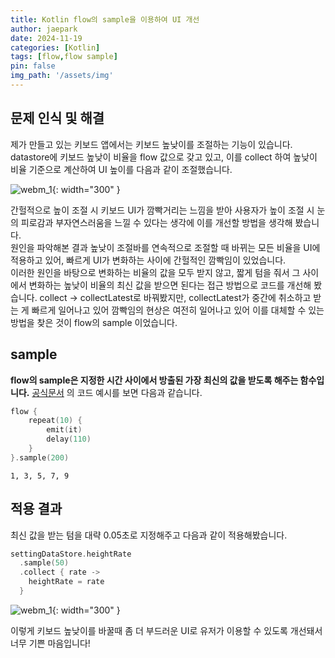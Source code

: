 ```yaml
---
title: Kotlin flow의 sample을 이용하여 UI 개선
author: jaepark
date: 2024-11-19
categories: [Kotlin]
tags: [flow,flow sample]
pin: false
img_path: '/assets/img'
---
```

## 문제 인식 및 해결
제가 만들고 있는 키보드 앱에서는 키보드 높낮이를 조절하는 기능이 있습니다. datastore에 키보드 높낮이 비율을 flow 값으로 갖고 있고, 이를 collect 하여
높낮이 비율 기준으로 계산하여 UI 높이를 다음과 같이 조절했습니다.

![webm_1](/kotlin/flow_sample/before_apply_sample.gif){: width="300" }

간헐적으로 높이 조절 시 키보드 UI가 깜빡거리는 느낌을 받아 사용자가 높이 조절 시 눈의 피로감과 부자연스러움을 느낄 수 있다는 생각에 이를 개선할 방법을
생각해 봤습니다.
<br>
원인을 파악해본 결과 높낮이 조절바를 연속적으로 조절할 때 바뀌는 모든 비율을 UI에 적용하고 있어, 빠르게 UI가 변화하는 사이에 간헐적인 깜빡임이 있었습니다.<br>
이러한 원인을 바탕으로 변화하는 비율의 값을 모두 받지 않고, 짧게 텀을 줘서 그 사이에서 변화하는 높낮이 비율의 최신 값을 받으면 된다는 접근 방법으로 코드를 개선해 봤습니다.
collect -> collectLatest로 바꿔봤지만, collectLatest가 중간에 취소하고 받는 게 빠르게 일어나고 있어 깜빡임의 현상은 여전히 일어나고 있어 이를
대체할 수 있는 방법을 찾은 것이 flow의 sample 이었습니다.

## sample
**flow의 sample은 지정한 시간 사이에서 방출된 가장 최신의 값을 받도록 해주는 함수입니다.** [공식문서](https://kotlinlang.org/api/kotlinx.coroutines/kotlinx-coroutines-core/kotlinx.coroutines.flow/sample.html)
의 코드 예시를 보면 다음과 같습니다.
```kotlin
flow {
    repeat(10) {
        emit(it)
        delay(110)
    }
}.sample(200)
```
```
1, 3, 5, 7, 9 
```

## 적용 결과
최신 값을 받는 텀을 대략 0.05초로 지정해주고 다음과 같이 적용해봤습니다.
```kotlin
settingDataStore.heightRate
  .sample(50)
  .collect { rate ->
    heightRate = rate
  }
```

![webm_1](/kotlin/flow_sample/after_apply_sample.gif){: width="300" }

이렇게 키보드 높낮이를 바꿀때 좀 더 부드러운 UI로 유저가 이용할 수 있도록 개선돼서 너무 기쁜 마음입니다!
